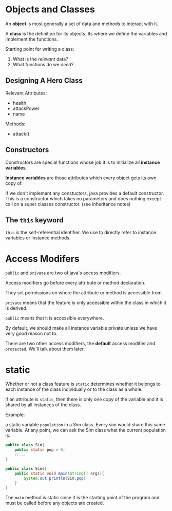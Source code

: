 # Objects and Classes

An **object** is most generally a set of data and methods to interact with it.

A **class** is the definition for its objects. Its where we define the variables and implement the functions.

Starting point for writing a class:

1) What is the *relevant* data?
2) What functions do we *need*?

## Designing A Hero Class

Relevant Attributes:

- health
- attackPower
- name

Methods:

- attack()

## Constructors

Constructors are special functions whose job it is to initialize all **instance variables**.

**Instance variables** are those attributes which every object gets its own copy of.

If we don't implement any constuctors, java provides a default constructor. This is a constructor which takes no parameters and does nothing except call on a super classes constructor. (see inheritance notes)

## The `this` keyword

`this` is the self-referential identifier. We use to directly refer to instance variables or instance methods. 

# Access Modifers

`public` and `private` are two of java's access modifiers.

Access modifiers go before every attribute or method declaration.

They set permissions on where the attribute or method is accessible from.

`private` means that the feature is only accessible within the class in which it is derived.

`public` means that it is accessible everywhere.

By default, we should make all instance variable private unless we have very good reason not to.

There are two other access modifiers, the **default** access modifier and `protected`. We'll talk about them later.

# static

Whether or not a class feature is `static` determines whether it belongs to each instance of the class individually or to the class as a whole.

If an attribute is `static`, then there is only one copy of the variable and it is shared by all instances of the class.

Example:

a static variable `population` in a Sim class. Every sim would share this same variable. At any point, we can ask the Sim class what the current population is.

``` java
public class Sim{
    public static pop = 0;
    //...
}

public class Sims{
    public static void main(String[] args){
        System.out.println(Sim.pop)
    }
}
```

The `main` method is static since it is the starting point of the program and must be called before any objects are created.

